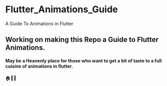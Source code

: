 # Flutter_Animations_Guide
A Guide To Animations in Flutter

## Working on making this Repo a Guide to Flutter Animations.

#### May be a Heavenly place for those who want to get a bit of taste to a full cuisine of animations in flutter.

:house::blue_heart::100:
